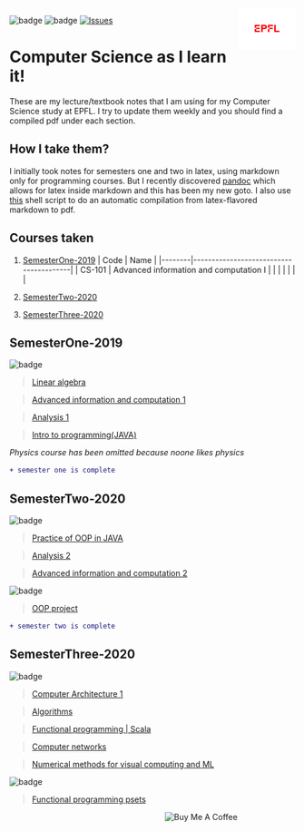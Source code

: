 <img src="extraFigures/epfl.png" align="right" width="100">

![badge](https://img.shields.io/badge/Coming_soon:sample_exam_pdfs-red.svg)
![badge](https://img.shields.io/badge/Recently_added:_project_files-green.svg)
[![Issues][current-shield]][current-url]


# Computer Science as I learn it!
These are my lecture/textbook notes that I am using for my Computer Science study at EPFL. I try to update them weekly and you should find a compiled pdf under each section. 

## How I take them? 
I initially took notes for semesters one and two in latex, using markdown only for programming courses. But I recently discovered [pandoc](https://pandoc.org/) which allows for latex inside markdown and this has been my new goto. I also use [this](https://github.com/alptheexplorer/epflLectureNotes/blob/master/produce.sh) shell script to do an automatic compilation from latex-flavored markdown to pdf. 


## Courses taken
1. [ SemesterOne-2019](#sm1)
| Code   | Name                                   |
|--------|----------------------------------------|
| CS-101 | Advanced information and computation I |
|        |                                        |
|        |                                        |


2. [ SemesterTwo-2020](#sm2)
2. [ SemesterThree-2020](#sm3)




<a name="sm1"></a>
## SemesterOne-2019
![badge](https://img.shields.io/badge/lecture_notes-blue.svg)
> [Linear algebra](https://github.com/alptheexplorer/epflLectureNotes/blob/master/epflLectureNotes/semesterOne/linearAlgebra/linearAlgebra.pdf)

> [Advanced information and computation 1](https://github.com/alptheexplorer/epflLectureNotes/blob/master/epflLectureNotes/semesterOne/advancedComputation/aicc.pdf)

> [Analysis 1](https://github.com/alptheexplorer/epflLectureNotes/blob/master/epflLectureNotes/semesterOne/analysis/analysis.pdf)

> [Intro to programming(JAVA)](https://github.com/alptheexplorer/epflLectureNotes/blob/master/epflLectureNotes/semesterOne/IntroductionToProgramming-Sam/ch1.md)

*Physics course has been omitted because noone likes physics*

```diff
+ semester one is complete
```


<a name="sm2"></a>
## SemesterTwo-2020
![badge](https://img.shields.io/badge/lecture_notes-blue.svg)
> [Practice of OOP in JAVA](https://github.com/alptheexplorer/epflLectureNotes/blob/master/epflLectureNotes/semesterTwo/POOP/POOP.md) 

> [Analysis 2](https://github.com/alptheexplorer/epflLectureNotes/blob/master/epflLectureNotes/semesterTwo/analysisTwo/analysis2.pdf)

> [Advanced information and computation 2](https://github.com/alptheexplorer/epflLectureNotes/blob/master/epflLectureNotes/semesterTwo/AICC%202/AICC2.pdf)

![badge](https://img.shields.io/badge/projects-green.svg)
> [OOP project](https://github.com/alptheexplorer/RIGEL)

```diff
+ semester two is complete
```

<a name="sm3"></a>
## SemesterThree-2020
![badge](https://img.shields.io/badge/lecture_notes-blue.svg)
> [Computer Architecture 1](https://github.com/alptheexplorer/epflLectureNotes/blob/master/epflLectureNotes/semesterThree/computerArchitecture/compArch.md) 

> [Algorithms](https://github.com/alptheexplorer/epflLectureNotes/blob/master/epflLectureNotes/semesterThree/Algorithms/alg.pdf) 


> [Functional programming | Scala](https://github.com/alptheexplorer/epflLectureNotes/blob/master/epflLectureNotes/semesterThree/funProg/funProg.md) 

> [Computer networks](https://github.com/alptheexplorer/epflLectureNotes/blob/master/epflLectureNotes/semesterThree/computerNetworks/compNetworks.md) 

> [Numerical methods for visual computing and ML](https://github.com/alptheexplorer) 

![badge](https://img.shields.io/badge/projects-green.svg)

> [Functional programming psets](https://github.com/alptheexplorer/functionalProgramming) 



<a href="https://www.buymeacoffee.com/MGcsKPtYI" target="_blank"><img src="https://cdn.buymeacoffee.com/buttons/default-red.png" alt="Buy Me A Coffee" width="230" align="right" ></a>


[current-shield]: https://img.shields.io/badge/Current_Semester:Three-Orange.svg
[current-url]: https://github.com/alptheexplorer/epflLectureNotes#sm2



